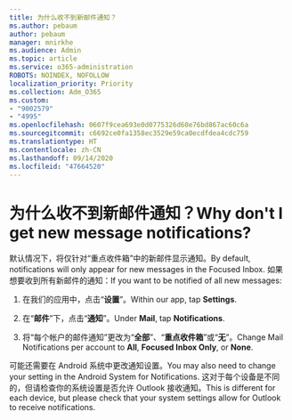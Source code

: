 ```yaml
---
title: 为什么收不到新邮件通知？
ms.author: pebaum
author: pebaum
manager: mnirkhe
ms.audience: Admin
ms.topic: article
ms.service: o365-administration
ROBOTS: NOINDEX, NOFOLLOW
localization_priority: Priority
ms.collection: Adm_O365
ms.custom:
- "9002579"
- "4995"
ms.openlocfilehash: 0607f9cea693e0d0775326d60e76bd867ac60c6a
ms.sourcegitcommit: c6692ce0fa1358ec3529e59ca0ecdfdea4cdc759
ms.translationtype: HT
ms.contentlocale: zh-CN
ms.lasthandoff: 09/14/2020
ms.locfileid: "47664520"
---
```

# <a name="why-dont-i-get-new-message-notifications"></a><span data-ttu-id="146ab-102">为什么收不到新邮件通知？</span><span class="sxs-lookup"><span data-stu-id="146ab-102">Why don't I get new message notifications?</span></span>

<span data-ttu-id="146ab-103">默认情况下，将仅针对“重点收件箱”中的新邮件显示通知。</span><span class="sxs-lookup"><span data-stu-id="146ab-103">By default, notifications will only appear for new messages in the Focused Inbox.</span></span> <span data-ttu-id="146ab-104">如果想要收到所有新邮件的通知：</span><span class="sxs-lookup"><span data-stu-id="146ab-104">If you want to be notified of all new messages:</span></span>

1. <span data-ttu-id="146ab-105">在我们的应用中，点击“**设置**”。</span><span class="sxs-lookup"><span data-stu-id="146ab-105">Within our app, tap **Settings**.</span></span>

2. <span data-ttu-id="146ab-106">在“**邮件**”下，点击“**通知**”。</span><span class="sxs-lookup"><span data-stu-id="146ab-106">Under **Mail**, tap **Notifications**.</span></span>

3. <span data-ttu-id="146ab-107">将“每个帐户的邮件通知”更改为“**全部**”、“**重点收件箱**”或“**无**”。</span><span class="sxs-lookup"><span data-stu-id="146ab-107">Change Mail Notifications per account to **All**, **Focused Inbox Only**, or **None**.</span></span>

<span data-ttu-id="146ab-108">可能还需要在 Android 系统中更改通知设置。</span><span class="sxs-lookup"><span data-stu-id="146ab-108">You may also need to change your setting in the Android System for Notifications.</span></span> <span data-ttu-id="146ab-109">这对于每个设备是不同的，但请检查你的系统设置是否允许 Outlook 接收通知。</span><span class="sxs-lookup"><span data-stu-id="146ab-109">This is different for each device, but please check that your system settings allow for Outlook to receive notifications.</span></span>
